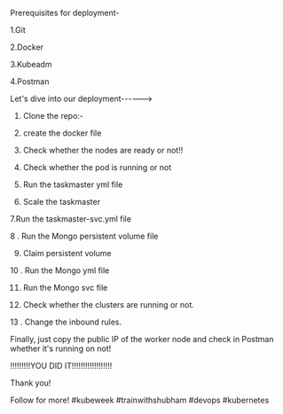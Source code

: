 Prerequisites for deployment-

1.Git

2.Docker

3.Kubeadm

4.Postman



Let's dive into our deployment------>
1. Clone the repo:-

2. create the docker file

3. Check whether the nodes are ready or not!!
4. Check whether the pod is running or not

5. Run the taskmaster yml file

6. Scale the taskmaster

7.Run the taskmaster-svc.yml file

8 . Run the Mongo persistent volume file

9. Claim persistent volume

10 . Run the Mongo yml file

11. Run the Mongo svc file

12. Check whether the clusters are running or not.

13 . Change the inbound rules.


Finally, just copy the public IP of the worker node and check in Postman whether it's running on not!


!!!!!!!!!YOU DID IT!!!!!!!!!!!!!!!!!!

Thank you!

Follow for more!
#kubeweek #trainwithshubham #devops #kubernetes
